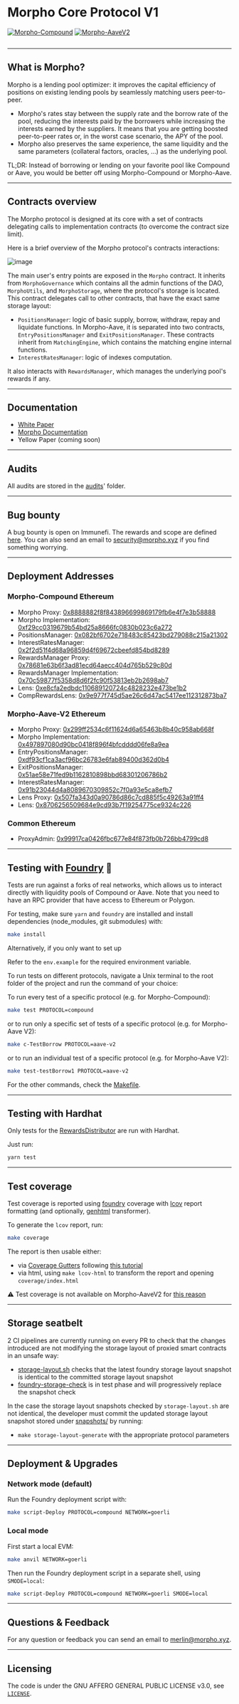 # Morpho Core Protocol V1

[![Morpho-Compound](https://github.com/morpho-dao/morpho-v1/actions/workflows/ci-foundry-compound.yml/badge.svg)](https://github.com/morpho-dao/morpho-v1/actions/workflows/ci-foundry-compound.yml)
[![Morpho-AaveV2](https://github.com/morpho-dao/morpho-v1/actions/workflows/ci-foundry-aave-v2.yml/badge.svg)](https://github.com/morpho-dao/morpho-v1/actions/workflows/ci-foundry-aave-v2.yml)

<picture>
  <source media="(prefers-color-scheme: dark)" srcset="https://i.imgur.com/uLq5V14.png">
  <img alt="" src="https://i.imgur.com/ZiL1Lr2.png">
</picture>

---

## What is Morpho?

Morpho is a lending pool optimizer: it improves the capital efficiency of positions on existing lending pools by seamlessly matching users peer-to-peer.

- Morpho's rates stay between the supply rate and the borrow rate of the pool, reducing the interests paid by the borrowers while increasing the interests earned by the suppliers. It means that you are getting boosted peer-to-peer rates or, in the worst case scenario, the APY of the pool.
- Morpho also preserves the same experience, the same liquidity and the same parameters (collateral factors, oracles, …) as the underlying pool.

TL;DR: Instead of borrowing or lending on your favorite pool like Compound or Aave, you would be better off using Morpho-Compound or Morpho-Aave.

---

## Contracts overview

The Morpho protocol is designed at its core with a set of contracts delegating calls to implementation contracts (to overcome the contract size limit).

Here is a brief overview of the Morpho protocol's contracts interactions:

![image](https://user-images.githubusercontent.com/3147812/187162991-d9e94841-0f23-4f25-86d4-a495917b70e7.png)

The main user's entry points are exposed in the `Morpho` contract. It inherits from `MorphoGovernance` which contains all the admin functions of the DAO, `MorphoUtils`, and `MorphoStorage`, where the protocol's storage is located. This contract delegates call to other contracts, that have the exact same storage layout:

- `PositionsManager`: logic of basic supply, borrow, withdraw, repay and liquidate functions. In Morpho-Aave, it is separated into two contracts, `EntryPositionsManager` and `ExitPositionsManager`. These contracts inherit from `MatchingEngine`, which contains the matching engine internal functions.
- `InterestRatesManager`: logic of indexes computation.

It also interacts with `RewardsManager`, which manages the underlying pool's rewards if any.

---

## Documentation

- [White Paper](https://whitepaper.morpho.xyz)
- [Morpho Documentation](https://docs.morpho.xyz)
- Yellow Paper (coming soon)

---

## Audits

All audits are stored in the [audits](./audits/)' folder.

---

## Bug bounty

A bug bounty is open on Immunefi. The rewards and scope are defined [here](https://immunefi.com/bounty/morpho/).
You can also send an email to [security@morpho.xyz](mailto:security@morpho.xyz) if you find something worrying.

---

## Deployment Addresses

### Morpho-Compound Ethereum

- Morpho Proxy: [0x8888882f8f843896699869179fb6e4f7e3b58888](https://etherscan.io/address/0x8888882f8f843896699869179fb6e4f7e3b58888)
- Morpho Implementation: [0xf29cc0319679b54bd25a8666fc0830b023c6a272](https://etherscan.io/address/0xf29cc0319679b54bd25a8666fc0830b023c6a272)
- PositionsManager: [0x082bf6702e718483c85423bd279088c215a21302](https://etherscan.io/address/0x082bf6702e718483c85423bd279088c215a21302)
- InterestRatesManager: [0x2f2d51f4d68a96859d4f69672cbeefd854bd8289](https://etherscan.io/address/0x2f2d51f4d68a96859d4f69672cbeefd854bd8289)
- RewardsManager Proxy: [0x78681e63b6f3ad81ecd64aecc404d765b529c80d](https://etherscan.io/address/0x78681e63b6f3ad81ecd64aecc404d765b529c80d)
- RewardsManager Implementation: [0x70c59877f5358d8d6f2fc90f53813eb2b2698ab7](https://etherscan.io/address/0x70c59877f5358d8d6f2fc90f53813eb2b2698ab7)
- Lens: [0xe8cfa2edbdc110689120724c4828232e473be1b2](https://etherscan.io/address/0xe8cfa2edbdc110689120724c4828232e473be1b2)
- CompRewardsLens: [0x9e977f745d5ae26c6d47ac5417ee112312873ba7](https://etherscan.io/address/0x9e977f745d5ae26c6d47ac5417ee112312873ba7)

### Morpho-Aave-V2 Ethereum

- Morpho Proxy: [0x299ff2534c6f11624d6a65463b8b40c958ab668f](https://etherscan.io/address/0x299ff2534c6f11624d6a65463b8b40c958ab668f)
- Morpho Implementation: [0x497897080d90bc0418f896f4bfcdddd06fe8a9ea](https://etherscan.io/address/0x497897080d90bc0418f896f4bfcdddd06fe8a9ea)
- EntryPositionsManager: [0xdf93cf1ca3acf96bc26783e6fab89400d362d0b4](https://etherscan.io/address/0xdf93cf1ca3acf96bc26783e6fab89400d362d0b4)
- ExitPositionsManager: [0x51ae58e71fed9b1162810898bbd68301206786b2](https://etherscan.io/address/0x51ae58e71fed9b1162810898bbd68301206786b2)
- InterestRatesManager: [0x91b23044d4a8089670309852c7f0a93e5ca8efb7](https://etherscan.io/address/0x91b23044d4a8089670309852c7f0a93e5ca8efb7)
- Lens Proxy: [0x507fa343d0a90786d86c7cd885f5c49263a91ff4](https://etherscan.io/address/0x507fa343d0a90786d86c7cd885f5c49263a91ff4)
- Lens: [0x8706256509684e9cd93b7f19254775ce9324c226](https://etherscan.io/address/0x8706256509684e9cd93b7f19254775ce9324c226)

### Common Ethereum

- ProxyAdmin: [0x99917ca0426fbc677e84f873fb0b726bb4799cd8](https://etherscan.io/address/0x99917ca0426fbc677e84f873fb0b726bb4799cd8)

---

## Testing with [Foundry](https://github.com/foundry-rs/foundry) 🔨

Tests are run against a forks of real networks, which allows us to interact directly with liquidity pools of Compound or Aave. Note that you need to have an RPC provider that have access to Ethereum or Polygon.

For testing, make sure `yarn` and `foundry` are installed and install dependencies (node_modules, git submodules) with:

```bash
make install
```

Alternatively, if you only want to set up

Refer to the `env.example` for the required environment variable.

To run tests on different protocols, navigate a Unix terminal to the root folder of the project and run the command of your choice:

To run every test of a specific protocol (e.g. for Morpho-Compound):

```bash
make test PROTOCOL=compound
```

or to run only a specific set of tests of a specific protocol (e.g. for Morpho-Aave V2):

```bash
make c-TestBorrow PROTOCOL=aave-v2
```

or to run an individual test of a specific protocol (e.g. for Morpho-Aave V2):

```bash
make test-testBorrow1 PROTOCOL=aave-v2
```

For the other commands, check the [Makefile](./Makefile).

---

## Testing with Hardhat

Only tests for the [RewardsDistributor](./src/common/rewards-distribution/RewardsDistributor.sol) are run with Hardhat.

Just run:

```bash
yarn test
```

---

## Test coverage

Test coverage is reported using [foundry](https://github.com/foundry-rs/foundry) coverage with [lcov](https://github.com/linux-test-project/lcov) report formatting (and optionally, [genhtml](https://manpages.ubuntu.com/manpages/xenial/man1/genhtml.1.html) transformer).

To generate the `lcov` report, run:

```bash
make coverage
```

The report is then usable either:

- via [Coverage Gutters](https://marketplace.visualstudio.com/items?itemName=ryanluker.vscode-coverage-gutters) following [this tutorial](https://mirror.xyz/devanon.eth/RrDvKPnlD-pmpuW7hQeR5wWdVjklrpOgPCOA-PJkWFU)
- via html, using `make lcov-html` to transform the report and opening `coverage/index.html`

:warning: Test coverage is not available on Morpho-AaveV2 for [this reason](https://github.com/foundry-rs/foundry/issues/3357#issuecomment-1297192171)

---

## Storage seatbelt

2 CI pipelines are currently running on every PR to check that the changes introduced are not modifying the storage layout of proxied smart contracts in an unsafe way:

- [storage-layout.sh](./scripts/storage-layout.sh) checks that the latest foundry storage layout snapshot is identical to the committed storage layout snapshot
- [foundry-storage-check](https://github.com/Rubilmax/foundry-storage-diff) is in test phase and will progressively replace the snapshot check

In the case the storage layout snapshots checked by `storage-layout.sh` are not identical, the developer must commit the updated storage layout snapshot stored under [snapshots/](./snapshots/) by running:

- `make storage-layout-generate` with the appropriate protocol parameters

---

## Deployment & Upgrades

### Network mode (default)

Run the Foundry deployment script with:

```bash
make script-Deploy PROTOCOL=compound NETWORK=goerli
```

### Local mode

First start a local EVM:

```bash
make anvil NETWORK=goerli
```

Then run the Foundry deployment script in a separate shell, using `SMODE=local`:

```bash
make script-Deploy PROTOCOL=compound NETWORK=goerli SMODE=local
```

---

## Questions & Feedback

For any question or feedback you can send an email to [merlin@morpho.xyz](mailto:merlin@morpho.xyz).

---

## Licensing

The code is under the GNU AFFERO GENERAL PUBLIC LICENSE v3.0, see [`LICENSE`](./LICENSE).
